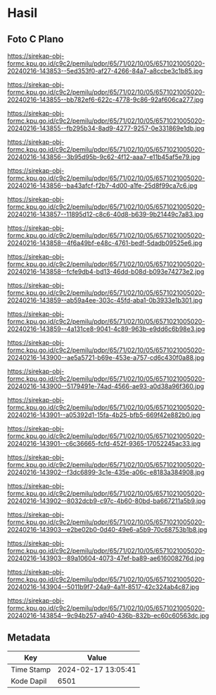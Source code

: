 # Hasil

## Foto C Plano

https://sirekap-obj-formc.kpu.go.id/c9c2/pemilu/pdpr/65/71/02/10/05/6571021005020-20240216-143853--5ed353f0-af27-4266-84a7-a8ccbe3c1b85.jpg

https://sirekap-obj-formc.kpu.go.id/c9c2/pemilu/pdpr/65/71/02/10/05/6571021005020-20240216-143855--bb782ef6-622c-4778-9c86-92af606ca277.jpg

https://sirekap-obj-formc.kpu.go.id/c9c2/pemilu/pdpr/65/71/02/10/05/6571021005020-20240216-143855--fb295b34-8ad9-4277-9257-0e331869e1db.jpg

https://sirekap-obj-formc.kpu.go.id/c9c2/pemilu/pdpr/65/71/02/10/05/6571021005020-20240216-143856--3b95d95b-9c62-4f12-aaa7-e11b45af5e79.jpg

https://sirekap-obj-formc.kpu.go.id/c9c2/pemilu/pdpr/65/71/02/10/05/6571021005020-20240216-143856--ba43afcf-f2b7-4d00-a1fe-25d8f99ca7c6.jpg

https://sirekap-obj-formc.kpu.go.id/c9c2/pemilu/pdpr/65/71/02/10/05/6571021005020-20240216-143857--11895d12-c8c6-40d8-b639-9b21449c7a83.jpg

https://sirekap-obj-formc.kpu.go.id/c9c2/pemilu/pdpr/65/71/02/10/05/6571021005020-20240216-143858--4f6a49bf-e48c-4761-bedf-5dadb09525e6.jpg

https://sirekap-obj-formc.kpu.go.id/c9c2/pemilu/pdpr/65/71/02/10/05/6571021005020-20240216-143858--fcfe9db4-bd13-46dd-b08d-b093e74273e2.jpg

https://sirekap-obj-formc.kpu.go.id/c9c2/pemilu/pdpr/65/71/02/10/05/6571021005020-20240216-143859--ab59a4ee-303c-45fd-aba1-0b3933e1b301.jpg

https://sirekap-obj-formc.kpu.go.id/c9c2/pemilu/pdpr/65/71/02/10/05/6571021005020-20240216-143859--4a131ce8-9041-4c89-963b-e9dd6c6b98e3.jpg

https://sirekap-obj-formc.kpu.go.id/c9c2/pemilu/pdpr/65/71/02/10/05/6571021005020-20240216-143900--ae5a5721-b69e-453e-a757-cd6c430f0a88.jpg

https://sirekap-obj-formc.kpu.go.id/c9c2/pemilu/pdpr/65/71/02/10/05/6571021005020-20240216-143900--5179491e-74ad-4566-ae93-a0d38a96f360.jpg

https://sirekap-obj-formc.kpu.go.id/c9c2/pemilu/pdpr/65/71/02/10/05/6571021005020-20240216-143901--a05392d1-15fa-4b25-bfb5-669f42e882b0.jpg

https://sirekap-obj-formc.kpu.go.id/c9c2/pemilu/pdpr/65/71/02/10/05/6571021005020-20240216-143901--c6c36665-fcfd-452f-9365-17052245ac33.jpg

https://sirekap-obj-formc.kpu.go.id/c9c2/pemilu/pdpr/65/71/02/10/05/6571021005020-20240216-143902--f3dc6899-3c1e-435e-a06c-e8183a384908.jpg

https://sirekap-obj-formc.kpu.go.id/c9c2/pemilu/pdpr/65/71/02/10/05/6571021005020-20240216-143902--8032dcb9-c97c-4b60-80bd-ba667211a5b9.jpg

https://sirekap-obj-formc.kpu.go.id/c9c2/pemilu/pdpr/65/71/02/10/05/6571021005020-20240216-143903--e2be02b0-0d40-49e6-a5b9-70c68753b1b8.jpg

https://sirekap-obj-formc.kpu.go.id/c9c2/pemilu/pdpr/65/71/02/10/05/6571021005020-20240216-143903--89a10604-4073-47ef-ba89-ae616008276d.jpg

https://sirekap-obj-formc.kpu.go.id/c9c2/pemilu/pdpr/65/71/02/10/05/6571021005020-20240216-143904--5011b9f7-24a9-4a1f-8517-42c324ab4c87.jpg

https://sirekap-obj-formc.kpu.go.id/c9c2/pemilu/pdpr/65/71/02/10/05/6571021005020-20240216-143854--9c94b257-a940-436b-832b-ec60c60563dc.jpg


## Metadata

| Key        | Value               |
| ---------- | ------------------- |
| Time Stamp | 2024-02-17 13:05:41 |
| Kode Dapil | 6501                |



